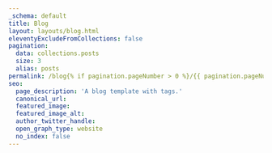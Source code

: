 ```yaml
---
_schema: default
title: Blog
layout: layouts/blog.html
eleventyExcludeFromCollections: false
pagination:
  data: collections.posts
  size: 3
  alias: posts
permalink: /blog{% if pagination.pageNumber > 0 %}/{{ pagination.pageNumber }}{% endif %}/index.html
seo:
  page_description: 'A blog template with tags.'
  canonical_url:
  featured_image:
  featured_image_alt:
  author_twitter_handle:
  open_graph_type: website
  no_index: false
---
```

